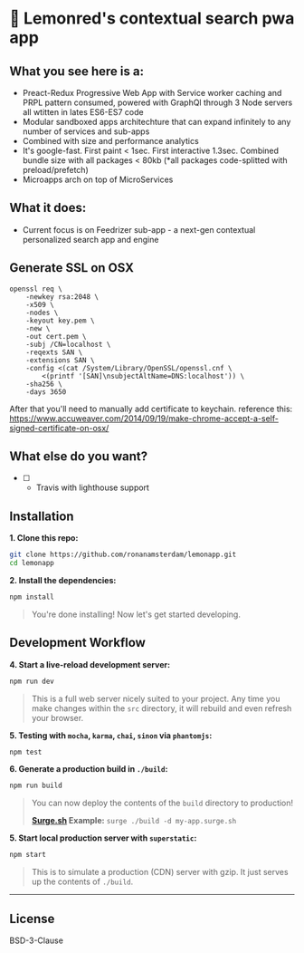 # :rocket: Lemonred's contextual search pwa app

## What you see here is a:

- Preact-Redux Progressive Web App with Service worker caching and PRPL pattern consumed, powered with GraphQl through 3 Node servers all wtitten in lates ES6-ES7 code 
- Modular sandboxed apps architechture that can expand infinitely to any number of services and sub-apps
- Combined with size and performance analytics
- It's google-fast. First paint < 1sec. First interactive 1.3sec. Combined bundle size with all packages < 80kb (*all packages code-splitted with preload/prefetch)
- Microapps arch on top of MicroServices

## What it does:

- Current focus is on Feedrizer sub-app - a next-gen contextual personalized search app and engine

## Generate SSL on OSX
```
openssl req \
    -newkey rsa:2048 \
    -x509 \
    -nodes \
    -keyout key.pem \
    -new \
    -out cert.pem \
    -subj /CN=localhost \
    -reqexts SAN \
    -extensions SAN \
    -config <(cat /System/Library/OpenSSL/openssl.cnf \
        <(printf '[SAN]\nsubjectAltName=DNS:localhost')) \
    -sha256 \
    -days 3650
```

After that you'll need to manually add certificate to keychain.
reference this:
https://www.accuweaver.com/2014/09/19/make-chrome-accept-a-self-signed-certificate-on-osx/

## What else do you want?

- [ ] - Travis with lighthouse support

## Installation

**1. Clone this repo:**

```sh
git clone https://github.com/ronanamsterdam/lemonapp.git
cd lemonapp
```

**2. Install the dependencies:**

```sh
npm install
```

> You're done installing! Now let's get started developing.



## Development Workflow


**4. Start a live-reload development server:**

```sh
npm run dev
```

> This is a full web server nicely suited to your project. Any time you make changes within the `src` directory, it will rebuild and even refresh your browser.

**5. Testing with `mocha`, `karma`, `chai`, `sinon` via `phantomjs`:**

```sh
npm test
```

**6. Generate a production build in `./build`:**

```sh
npm run build
```

> You can now deploy the contents of the `build` directory to production!
>
> **[Surge.sh](https://surge.sh) Example:** `surge ./build -d my-app.surge.sh`


**5. Start local production server with `superstatic`:**

```sh
npm start
```

> This is to simulate a production (CDN) server with gzip. It just serves up the contents of `./build`.


---


## License

BSD-3-Clause


[Preact]: https://developit.github.io/preact
[webpack]: https://webpack.github.io
